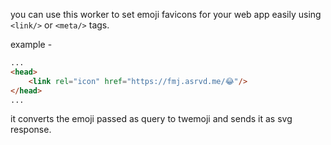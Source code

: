 you can use this worker to set emoji favicons for your web app easily using `<link/>` or `<meta/>` tags.

example - 
```html
...
<head>
    <link rel="icon" href="https://fmj.asrvd.me/😂"/> 
</head>
...
```

it converts the emoji passed as query to twemoji and sends it as svg response.
